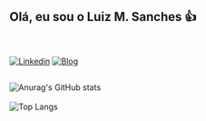 ## Olá, eu sou o Luiz M. Sanches 👍 
<!--</br>

- ...

##-->
</br>

[![Linkedin](https://img.shields.io/badge/LinkedIn-0077B5?style=for-the-badge&logo=linkedin&logoColor=white)](https://www.linkedin.com/in/luizuel/)
[![Blog](https://img.shields.io/website?label=luizuel.com.br&style=for-the-badge&url=https://luizuel.com.br/)](https://luizuel.com.br)
##

![Anurag's GitHub stats](https://github-readme-stats.vercel.app/api?username=luizuel&show_icons=true&theme=radical)</br></br>
![Top Langs](https://github-readme-stats.vercel.app/api/top-langs/?username=luizuel&hide_progress=true)

##
<!--### ✅ Tecnologias que eu uso no meu dia

<div style="display:inline_block" width="300">
    <img align="center" alt="HTML5" src="https://img.shields.io/badge/HTML-239120?style=for-the-badge&logo=html5&logoColor=white"/>
    <img align="center" alt="CSS" src="https://img.shields.io/badge/HTML5-E34F26?style=for-the-badge&logo=html5&logoColor=white"/>
    <img align="center" alt="CSS" src="https://img.shields.io/badge/CSS-239120?&style=for-the-badge&logo=css3&logoColor=white"/>
    <img align="center" alt="HTML5" src="https://img.shields.io/badge/CSS3-1572B6?style=for-the-badge&logo=css3&logoColor=white"/>
    <img align="center" alt="HTML5" src="https://img.shields.io/badge/Python-3776AB?style=for-the-badge&logo=python&logoColor=white"/>    
    <img align="center" alt="HTML5" src="https://img.shields.io/badge/JavaScript-F7DF1E?style=for-the-badge&logo=javascript&logoColor=black"/>
    <img align="center" alt="HTML5" src="https://img.shields.io/badge/Java-ED8B00?style=for-the-badge&logo=openjdk&logoColor=white"/>
    <img align="center" alt="HTML5" src="https://img.shields.io/badge/MySQL-00000F?style=for-the-badge&logo=mysql&logoColor=white"/>
</div>
-->
